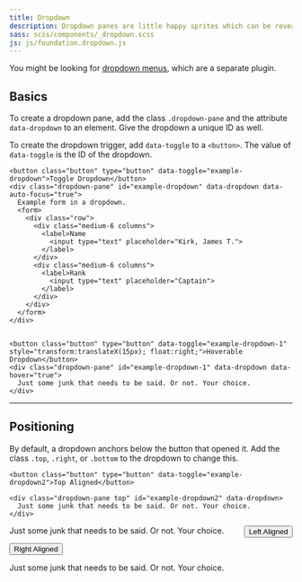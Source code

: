 ```yaml
---
title: Dropdown
description: Dropdown panes are little happy sprites which can be revealed on click or hover.
sass: scss/components/_dropdown.scss
js: js/foundation.dropdown.js
---
```


<div class="primary callout">
  <p>You might be looking for <a href="dropdown-menu.html">dropdown menus</a>, which are a separate plugin.</p>
</div>

## Basics

To create a dropdown pane, add the class `.dropdown-pane` and the attribute `data-dropdown` to an element. Give the dropdown a unique ID as well.

To create the dropdown trigger, add `data-toggle` to a `<button>`. The value of `data-toggle` is the ID of the dropdown.

```html_example
<button class="button" type="button" data-toggle="example-dropdown">Toggle Dropdown</button>
<div class="dropdown-pane" id="example-dropdown" data-dropdown data-auto-focus="true">
  Example form in a dropdown.
  <form>
    <div class="row">
      <div class="medium-6 columns">
        <label>Name
          <input type="text" placeholder="Kirk, James T.">
        </label>
      </div>
      <div class="medium-6 columns">
        <label>Rank
          <input type="text" placeholder="Captain">
        </label>
      </div>
    </div>
  </form>
</div>


<button class="button" type="button" data-toggle="example-dropdown-1" style="transform:translateX(15px); float:right;">Hoverable Dropdown</button>
<div class="dropdown-pane" id="example-dropdown-1" data-dropdown data-hover="true">
  Just some junk that needs to be said. Or not. Your choice.
</div>
```

---

## Positioning

By default, a dropdown anchors below the button that opened it. Add the class `.top`, `.right`, or `.bottom` to the dropdown to change this.

```html_example
<button class="button" type="button" data-toggle="example-dropdown2">Top Aligned</button>

<div class="dropdown-pane top" id="example-dropdown2" data-dropdown>
  Just some junk that needs to be said. Or not. Your choice.
</div>
```

<button class="button" type="button" data-toggle="example-dropdown3" style="float: right;">Left Aligned</button>
<div class="dropdown-pane large left" id="example-dropdown3" data-dropdown>
  Just some junk that needs to be said. Or not. Your choice.
</div>

<button class="button" type="button" data-toggle="example-dropdown4">Right Aligned</button>
<div class="dropdown-pane right tiny" id="example-dropdown4" data-dropdown>
  Just some junk that needs to be said. Or not. Your choice.
</div>
